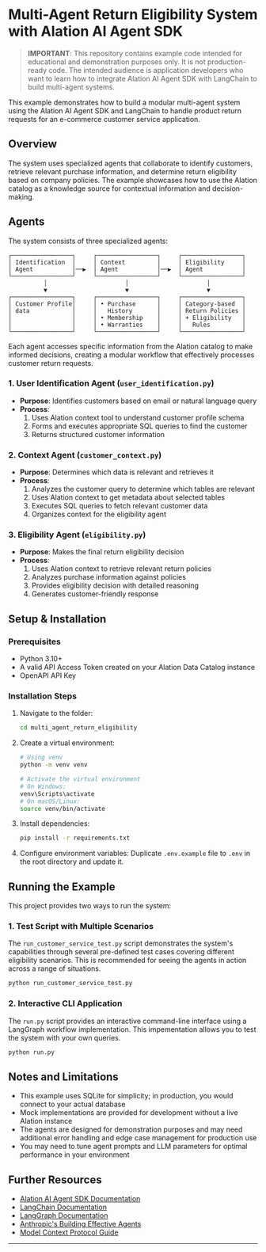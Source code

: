 # Multi-Agent Return Eligibility System with Alation AI Agent SDK

> **IMPORTANT**: This repository contains example code intended for educational and demonstration purposes only. It is not production-ready code. The intended audience is application developers who want to learn how to integrate Alation AI Agent SDK with LangChain to build multi-agent systems.

This example demonstrates how to build a modular multi-agent system using the Alation AI Agent SDK and LangChain to handle product return requests for an e-commerce customer service application.

## Overview

The system uses specialized agents that collaborate to identify customers, retrieve relevant purchase information, and determine return eligibility based on company policies. The example showcases how to use the Alation catalog as a knowledge source for contextual information and decision-making.

## Agents

The system consists of three specialized agents:
```
┌─────────────────┐     ┌─────────────────┐     ┌─────────────────┐
│ Identification  │     │ Context         │     │ Eligibility     │
│ Agent           │──▶  │ Agent           │──▶  │ Agent           │
└─────────────────┘     └─────────────────┘     └─────────────────┘
          │                      │                      │
          ▼                      ▼                      ▼
┌─────────────────┐     ┌─────────────────┐     ┌─────────────────┐
│ Customer Profile│     │ • Purchase      │     │ Category-based  │
│ data            │     │   History       │     │ Return Policies │
│                 │     │ • Membership    │     │ + Eligibility   │
│                 │     │ • Warranties    │     │   Rules         │
└─────────────────┘     └─────────────────┘     └─────────────────┘
```
Each agent accesses specific information from the Alation catalog to make informed decisions, creating a modular workflow that effectively processes customer return requests.

### 1. User Identification Agent (`user_identification.py`)
- **Purpose**: Identifies customers based on email or natural language query
- **Process**:
  1. Uses Alation context tool to understand customer profile schema
  2. Forms and executes appropriate SQL queries to find the customer
  3. Returns structured customer information

### 2. Context Agent (`customer_context.py`)
- **Purpose**: Determines which data is relevant and retrieves it
- **Process**:
  1. Analyzes the customer query to determine which tables are relevant
  2. Uses Alation context to get metadata about selected tables
  3. Executes SQL queries to fetch relevant customer data
  4. Organizes context for the eligibility agent

### 3. Eligibility Agent (`eligibility.py`)
- **Purpose**: Makes the final return eligibility decision
- **Process**:
  1. Uses Alation context to retrieve relevant return policies
  2. Analyzes purchase information against policies
  3. Provides eligibility decision with detailed reasoning
  4. Generates customer-friendly response

## Setup & Installation

### Prerequisites
- Python 3.10+
- A valid API Access Token created on your Alation Data Catalog instance
- OpenAPI API Key

### Installation Steps

1. Navigate to the folder:
   ```bash
   cd multi_agent_return_eligibility
   ```

2. Create a virtual environment:
   ```bash
   # Using venv
   python -m venv venv
   
   # Activate the virtual environment
   # On Windows:
   venv\Scripts\activate
   # On macOS/Linux:
   source venv/bin/activate
   ```

3. Install dependencies:
   ```bash
   pip install -r requirements.txt
   ```

4. Configure environment variables:
   Duplicate `.env.example` file to `.env` in the root directory and update it.

## Running the Example

This project provides two ways to run the system:

### 1. Test Script with Multiple Scenarios

The `run_customer_service_test.py` script demonstrates the system's capabilities through several pre-defined test cases covering different eligibility scenarios. This is recommended for seeing the agents in action across a range of situations.

```bash
python run_customer_service_test.py
```


### 2. Interactive CLI Application

The `run.py` script provides an interactive command-line interface using a LangGraph workflow implementation. This impementation allows you to test the system with your own queries.

```bash
python run.py
```

## Notes and Limitations

- This example uses SQLite for simplicity; in production, you would connect to your actual database
- Mock implementations are provided for development without a live Alation instance
- The agents are designed for demonstration purposes and may need additional error handling and edge case management for production use
- You may need to tune agent prompts and LLM parameters for optimal performance in your environment

## Further Resources

- [Alation AI Agent SDK Documentation](https://github.com/Alation/alation-ai-agent-sdk)
- [LangChain Documentation](https://python.langchain.com/docs/get_started/introduction)
- [LangGraph Documentation](https://python.langchain.com/docs/langgraph)
- [Anthropic's Building Effective Agents](https://www.anthropic.com/engineering/building-effective-agents)
- [Model Context Protocol Guide](https://github.com/Alation/alation-ai-agent-sdk/blob/main/guides/mcp/readme.md)

---